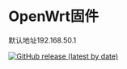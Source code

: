 # OpenWrt固件
  
默认地址192.168.50.1
  
[![GitHub release (latest by date)](https://img.shields.io/github/v/release/0012h/K2P?style=for-the-badge&label=Download)](https://github.com/0012H/K2P/releases/latest)

